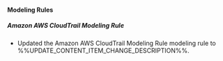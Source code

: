 
#### Modeling Rules

##### Amazon AWS CloudTrail Modeling Rule

- Updated the Amazon AWS CloudTrail Modeling Rule modeling rule to %%UPDATE_CONTENT_ITEM_CHANGE_DESCRIPTION%%.
